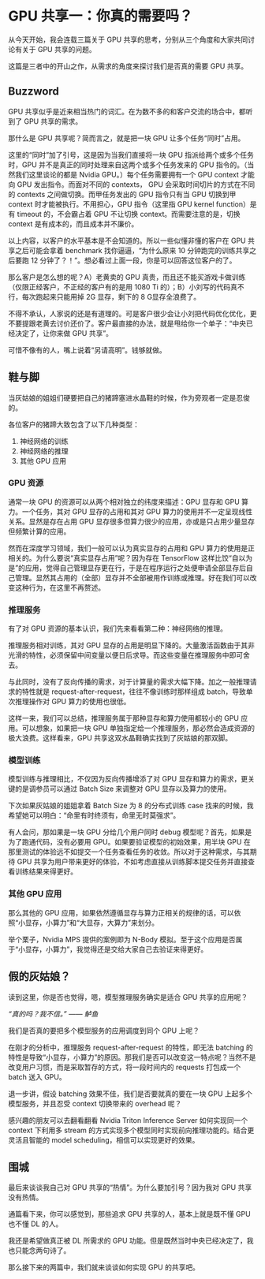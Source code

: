 # GPU 共享一：你真的需要吗？

从今天开始，我会连载三篇关于 GPU 共享的思考，分别从三个角度和大家共同讨论有关于 GPU 共享的问题。

这篇是三者中的开山之作，从需求的角度来探讨我们是否真的需要 GPU 共享。

## Buzzword

GPU 共享似乎是近来相当热门的词汇。在为数不多的和客户交流的场合中，都听到了 GPU 共享的需求。

那什么是 GPU 共享呢？简而言之，就是把一块 GPU 让多个任务“同时”占用。

这里的“同时”加了引号，这是因为当我们直接将一块 GPU 指派给两个或多个任务时，GPU 并不是真正的同时处理来自这两个或多个任务发来的 GPU 指令的。（当然我们这里谈论的都是 Nvidia GPU。）每个任务需要拥有一个 GPU context 才能向 GPU 发出指令。而面对不同的 contexts， GPU 会采取时间切片的方式在不同的 contexts 之间做切换。而甲任务发出的 GPU 指令只有当 GPU 切换到甲 context 时才能被执行。不用担心，GPU 指令（这里指 GPU kernel function）是有 timeout 的，不会霸占着 GPU 不让切换 context。而需要注意的是，切换 context 是有成本的，而且成本并不廉价。

以上内容，以客户的水平基本是不会知道的。所以一些似懂非懂的客户在 GPU 共享之后可能会拿着 benchmark 找你逼逼，“为什么原来 10 分钟跑完的训练共享之后要跑 12 分钟了？！”。想必看过上面一段，你是可以回答这位客户的了。

那么客户是怎么想的呢？A）老黄卖的 GPU 真贵，而且还不能买游戏卡做训练（仅限正经客户，不正经的客户有的是用 1080 Ti 的）；B）小刘写的代码真不行，每次跑起来只能用掉 2G 显存，剩下的 8 G显存全浪费了。

不得不承认，人家说的还是有道理的。可是客户很少会让小刘把代码优化优化，更不要提跟老黄去讨价还价了。客户最直接的办法，就是甩给你一个单子：“中央已经决定了，让你来做 GPU 共享”。

可惜不像有的人，嘴上说着“另请高明”。钱够就做。

## 鞋与脚

当灰姑娘的姐姐们硬要把自己的猪蹄塞进水晶鞋的时候，作为旁观者一定是忍俊的。

各位客户的猪蹄大致包含了以下几种类型：

1. 神经网络的训练
2. 神经网络的推理
3. 其他 GPU 应用

### GPU 资源

通常一块 GPU 的资源可以从两个相对独立的纬度来描述：GPU 显存和 GPU 算力。一个任务，其对 GPU 显存的占用和其对 GPU 算力的使用并不一定呈现线性关系。显然是存在占用 GPU 显存很多但算力很少的应用，亦或是只占用少量显存但频繁计算的应用。

然而在深度学习领域，我们一般可以认为真实显存的占用和 GPU 算力的使用是正相关的。为什么要说“真实显存占用”呢？因为存在 TensorFlow 这样比饺“自以为是”的应用，觉得自己管理显存更在行，于是在程序运行之处便申请全部显存后自己管理。显然其占用的（全部）显存并不全部被用作训练或推理。好在我们可以改变这种行为，在这里不再赘述。

### 推理服务

有了对 GPU 资源的基本认识，我们先来看看第二种：神经网络的推理。

推理服务相对训练，其对 GPU 显存的占用是明显下降的。大量激活函数由于其非光滑的特性，必须保留中间变量以便日后求导。而这些变量在推理服务中即可舍去。

与此同时，没有了反向传播的需求，对于计算量的需求大幅下降。加之一般推理请求的特性就是 request-after-request，往往不像训练时那样组成 batch，导致单次推理操作对 GPU 算力的使用也很低。

这样一来，我们可以总结，推理服务属于那种显存和算力使用都较小的 GPU 应用。可以想象，如果把一块 GPU 单独指定给一个推理服务，那必然会造成资源的极大浪费。这样看来，GPU 共享这双水晶鞋确实找到了灰姑娘的那双脚。

### 模型训练

模型训练与推理相比，不仅因为反向传播增添了对 GPU 显存和算力的需求，更关键的是调参员可以通过 Batch Size 来调整对 GPU 显存以及算力的使用。

下次如果灰姑娘的姐姐拿着 Batch Size 为 8 的分布式训练 case 找来的时候，我希望她可以明白：“命里有时终须有，命里无时莫强求”。

有人会问，那如果是一块 GPU 分给几个用户同时 debug 模型呢？首先，如果是为了跑通代码，没有必要用 GPU。如果要验证模型的初始效果，用半块 GPU 在那里测试的体验远不如提交一个任务查看任务的收敛。所以对于这种需求，与其期待 GPU 共享为用户带来更好的体验，不如考虑直接从训练脚本提交任务并直接查看训练结果来得更好。

### 其他 GPU 应用

那么其他的 GPU 应用，如果依然遵循显存与算力正相关的规律的话，可以依照“小显存，小算力”和“大显存，大算力”来划分。

举个栗子，Nvidia MPS 提供的案例即为 N-Body 模拟。至于这个应用是否属于“小显存，小算力”，我觉得还是交给大家自己去验证来得更好。

## 假的灰姑娘？

读到这里，你是否也觉得，嗯，模型推理服务确实是适合 GPU 共享的应用呢？

*“真的吗？我不信。” —— 鲈鱼*

我们是否真的要把多个模型服务的应用调度到同个 GPU 上呢？

在刚才的分析中，推理服务 request-after-request 的特性，即无法 batching 的特性是导致“小显存，小算力”的原因。那我们是否可以改变这一特点呢？当然不是改变用户习惯，而是采取暂存的方式，将一段时间内的 requests 打包成一个 batch 送入 GPU。

退一步讲，假设 batching 效果不佳，我们是否要就真的要在一块 GPU 上起多个模型服务，并且忍受 context 切换带来的 overhead 呢？

感兴趣的朋友可以去翻看翻看 Nvidia Triton Inference Server 如何实现同一个 context 下利用多 stream 的方式实现多个模型同时实现前向推理功能的。结合更灵活且智能的 model scheduling，相信可以实现更好的效果。

## 围城

最后来谈谈我自己对 GPU 共享的“热情”。为什么要加引号？因为我对 GPU 共享没有热情。

通篇看下来，你可以感觉到，那些追求 GPU 共享的人，基本上就是既不懂 GPU 也不懂 DL 的人。

我还是希望做真正被 DL 所需求的 GPU 功能。但是既然当时中央已经决定了，我也只能念两句诗了。

那么接下来的两篇中，我们就来谈谈如何实现 GPU 的共享吧。
